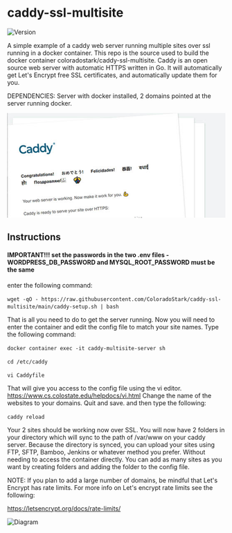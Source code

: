 # caddy-ssl-multisite

![Version](https://img.shields.io/github/v/release/ColoradoStark/caddy-ssl-multisite)

A simple example of a caddy web server running multiple sites over ssl running in a docker container. This repo is the source used to build the docker container coloradostark/caddy-ssl-multisite. Caddy is an open source web server with automatic HTTPS written in Go. It will automatically get Let's Encrypt free SSL certificates, and automatically update them for you.  

DEPENDENCIES: Server with docker installed, 2 domains pointed at the server running docker.

![Screenshot](https://github.com/ColoradoStark/caddy-ssl-multisite/raw/master/caddy.jpg)

## Instructions
 
#### IMPORTANT!!! set the passwords in the two .env files - WORDPRESS_DB_PASSWORD and  MYSQL_ROOT_PASSWORD must be the same


enter the following command:

```wget -qO - https://raw.githubusercontent.com/ColoradoStark/caddy-ssl-multisite/main/caddy-setup.sh | bash```

That is all you need to do to get the server running. Now you will need to enter the container and edit the config file to match your site names. Type the following command:

```docker container exec -it caddy-multisite-server sh```

```cd /etc/caddy```

```vi Caddyfile```

That will give you access to the config file using the vi editor. https://www.cs.colostate.edu/helpdocs/vi.html Change the name of the websites to your domains. Quit and save. and then type the following:

```caddy reload```

Your 2 sites should be working now over SSL.  You will now have 2 folders in your directory which will sync to the path of /var/www on your caddy server. Because the directory is synced, you can upload your sites using FTP, SFTP, Bamboo, Jenkins or whatever method you prefer. Without needing to access the container directly.  You can add as many sites as you want by creating folders and adding the folder to the config file.  

NOTE: If you plan to add a large number of domains, be mindful that Let's Encrypt has rate limits. For more info on Let's encrypt rate limits see the following:

https://letsencrypt.org/docs/rate-limits/

![Diagram](https://github.com/ColoradoStark/caddy-ssl-multisite/raw/master/diagram.jpg)
